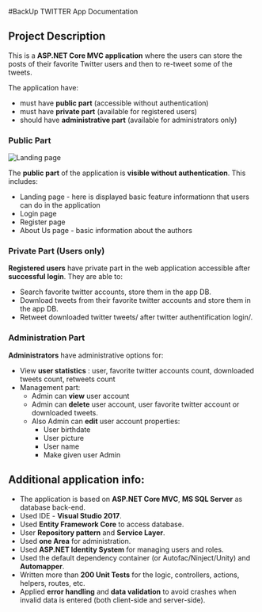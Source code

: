 #BackUp TWITTER App Documentation

## Project Description

This is a **ASP.NET Core MVC application**  where the users can store the posts of their favorite Twitter users and then to re-tweet some of the tweets.

The application have:
* must have **public part** (accessible without authentication)
* must have **private part** (available for registered users)
* should have **administrative part** (available for administrators only)

### Public Part

![Landing page](~/images/pic1.png)

The **public part** of the application is **visible without authentication**. This includes:

- Landing page - here is displayed basic feature informationn that users can do in the application
- Login page
- Register page
- About Us page - basic information about the authors

### Private Part (Users only)

**Registered users** have private part in the web application accessible after **successful login**. They are able to:

- Search favorite twitter accounts, store them in the app DB.
- Download tweets from their favorite twitter accounts and store them in the app DB.
- Retweet downloaded twitter tweets/ after twitter authentification login/.

### Administration Part

**Administrators** have administrative options for:
- View **user statistics** : user, favorite twitter accounts count, downloaded tweets count, retweets count
- Management part:
    - Admin can **view** user account
    - Admin can **delete** user account, user favorite twitter account or downloaded tweets.
    - Also Admin can **edit** user account properties: 
        - User birthdate
        - User picture
        - User name
        - Make given user Admin

## Additional application info:
- The application is based on **ASP.NET Core MVC**, **MS SQL Server** as database back-end.
- Used IDE - **Visual Studio 2017**.
- Used **Entity Framework Core** to access database.
- User **Repository pattern** and **Service Layer**.
- Used **one Area** for administration.
- Used  **ASP.NET Identity System** for managing users and roles.
- Used the default dependency container (or Autofac/Ninject/Unity) and **Automapper**.
- Written more than **200 Unit Tests** for the logic, controllers, actions, helpers, routes, etc.
- Applied **error handling** and **data validation** to avoid crashes when invalid data is entered (both client-side and server-side).

